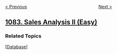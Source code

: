 <!--|This file generated by command(leetcode description); DO NOT EDIT.    |-->
<!--+----------------------------------------------------------------------+-->
<!--|@author    openset <openset.wang@gmail.com>                           |-->
<!--|@link      https://github.com/openset                                 |-->
<!--|@home      https://github.com/openset/leetcode                        |-->
<!--+----------------------------------------------------------------------+-->

[< Previous](../sales-analysis-i "Sales Analysis I")
　　　　　　　　　　　　　　　　
[Next >](../sales-analysis-iii "Sales Analysis III")

## [1083. Sales Analysis II (Easy)](https://leetcode.com/problems/sales-analysis-ii "销售分析 II")



### Related Topics
  [[Database](../../tag/database/README.md)]
